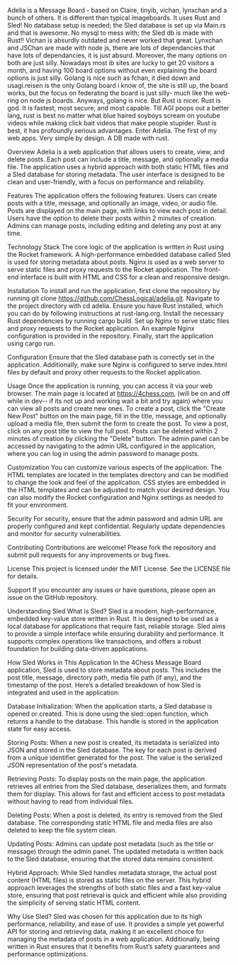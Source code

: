 Adelia is a Message Board - based on Claire, tinyib, vichan, lynxchan and a bunch of others. It is different than typical imageboards. It uses Rust and Sled! No database setup is needed; the Sled database is set up via Main.rs and that is awesome. No mysql to mess with; the Sled db is made with Rust!! Vichan is absurdly outdated and never worked that great. Lynxchan and JSChan are made with node js, there are lots of dependancies that have lots of dependancies, it is just absurd. Moreover, the many options on both are just silly. Nowadays most ib sites are lucky to get 20 visitors a month, and having 100 board options without even explaining the board options is just silly. Golang is nice such as fchan, it died down and usagi.reisen is the only Golang board i know of, the site is still up, the board works, but the focus on federating the board is just silly- much like the web-ring on node js boards. Anyways, golang is nice. But Rust is nicer. Rust is god. It is fastest, most secure, and most capable. Till AGI poops out a better lang, rust is best no matter what blue haired soyboys scream on youtube videos while making click bait videos that make people stupider. Rust is best, it has profoundly serious advantages. Enter Adelia. The first of my web apps. Very simple by design. A DB made with rust.

Overview
Adelia is a web application that allows users to create, view, and delete posts. Each post can include a title, message, and optionally a media file. The application uses a hybrid approach with both static HTML files and a Sled database for storing metadata. The user interface is designed to be clean and user-friendly, with a focus on performance and reliability.

Features
The application offers the following features: Users can create posts with a title, message, and optionally an image, video, or audio file. Posts are displayed on the main page, with links to view each post in detail. Users have the option to delete their posts within 2 minutes of creation. Admins can manage posts, including editing and deleting any post at any time.

Technology Stack
The core logic of the application is written in Rust using the Rocket framework. A high-performance embedded database called Sled is used for storing metadata about posts. Nginx is used as a web server to serve static files and proxy requests to the Rocket application. The front-end interface is built with HTML and CSS for a clean and responsive design.

Installation
To install and run the application, first clone the repository by running git clone https://github.com/ChessLogical/adelia.git. Navigate to the project directory with cd adelia. Ensure you have Rust installed, which you can do by following instructions at rust-lang.org. Install the necessary Rust dependencies by running cargo build. Set up Nginx to serve static files and proxy requests to the Rocket application. An example Nginx configuration is provided in the repository. Finally, start the application using cargo run.

Configuration
Ensure that the Sled database path is correctly set in the application. Additionally, make sure Nginx is configured to serve index.html files by default and proxy other requests to the Rocket application.

Usage
Once the application is running, you can access it via your web browser. The main page is located at https://4chess.com, (will be on and off while in dev-- if its not up and working wait a bit and try again) where you can view all posts and create new ones. To create a post, click the "Create New Post" button on the main page, fill in the title, message, and optionally upload a media file, then submit the form to create the post. To view a post, click on any post title to view the full post. Posts can be deleted within 2 minutes of creation by clicking the "Delete" button. The admin panel can be accessed by navigating to the admin URL configured in the application, where you can log in using the admin password to manage posts.

Customization
You can customize various aspects of the application. The HTML templates are located in the templates directory and can be modified to change the look and feel of the application. CSS styles are embedded in the HTML templates and can be adjusted to match your desired design. You can also modify the Rocket configuration and Nginx settings as needed to fit your environment.

Security
For security, ensure that the admin password and admin URL are properly configured and kept confidential. Regularly update dependencies and monitor for security vulnerabilities.

Contributing
Contributions are welcome! Please fork the repository and submit pull requests for any improvements or bug fixes.

License
This project is licensed under the MIT License. See the LICENSE file for details.

Support
If you encounter any issues or have questions, please open an issue on the GitHub repository.

Understanding Sled
What is Sled?
Sled is a modern, high-performance, embedded key-value store written in Rust. It is designed to be used as a local database for applications that require fast, reliable storage. Sled aims to provide a simple interface while ensuring durability and performance. It supports complex operations like transactions, and offers a robust foundation for building data-driven applications.

How Sled Works in This Application
In the 4Chess Message Board application, Sled is used to store metadata about posts. This includes the post title, message, directory path, media file path (if any), and the timestamp of the post. Here’s a detailed breakdown of how Sled is integrated and used in the application:

Database Initialization: When the application starts, a Sled database is opened or created. This is done using the sled::open function, which returns a handle to the database. This handle is stored in the application state for easy access.

Storing Posts: When a new post is created, its metadata is serialized into JSON and stored in the Sled database. The key for each post is derived from a unique identifier generated for the post. The value is the serialized JSON representation of the post's metadata.

Retrieving Posts: To display posts on the main page, the application retrieves all entries from the Sled database, deserializes them, and formats them for display. This allows for fast and efficient access to post metadata without having to read from individual files.

Deleting Posts: When a post is deleted, its entry is removed from the Sled database. The corresponding static HTML file and media files are also deleted to keep the file system clean.

Updating Posts: Admins can update post metadata (such as the title or message) through the admin panel. The updated metadata is written back to the Sled database, ensuring that the stored data remains consistent.

Hybrid Approach: While Sled handles metadata storage, the actual post content (HTML files) is stored as static files on the server. This hybrid approach leverages the strengths of both static files and a fast key-value store, ensuring that post retrieval is quick and efficient while also providing the simplicity of serving static HTML content.

Why Use Sled?
Sled was chosen for this application due to its high performance, reliability, and ease of use. It provides a simple yet powerful API for storing and retrieving data, making it an excellent choice for managing the metadata of posts in a web application. Additionally, being written in Rust ensures that it benefits from Rust’s safety guarantees and performance optimizations.

